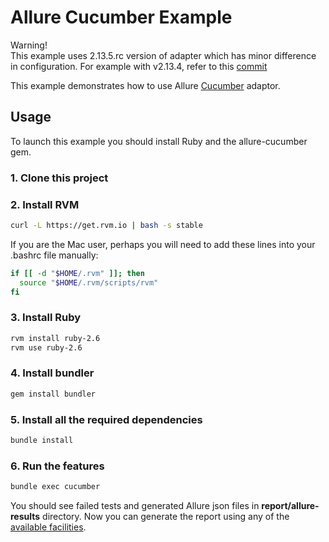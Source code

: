 # Allure Cucumber Example

Warning!\
This example uses 2.13.5.rc version of adapter which has minor difference in configuration. For example with v2.13.4, refer to this [commit](https://github.com/allure-examples/allure-cucumber-example/tree/4750f6b02acbe29424fbf7af97a42c0155bead01)

This example demonstrates how to use Allure [Cucumber](http://cukes.info/) adaptor.

## Usage

To launch this example you should install Ruby and the allure-cucumber gem.

### 1. Clone this project

### 2. Install RVM

```bash
curl -L https://get.rvm.io | bash -s stable
```

If you are the Mac user, perhaps you will need to add these lines into your .bashrc file manually:

```bash
if [[ -d "$HOME/.rvm" ]]; then
  source "$HOME/.rvm/scripts/rvm"
fi
```

### 3. Install Ruby

```bash
rvm install ruby-2.6
rvm use ruby-2.6
```

### 4. Install bundler

```bash
gem install bundler
```

### 5. Install all the required dependencies

```bash
bundle install
```

### 6. Run the features

```bash
bundle exec cucumber
```

You should see failed tests and generated Allure json files in **report/allure-results** directory. Now you can generate the report using any of the [available facilities](https://docs.qameta.io/allure/#_reporting).
